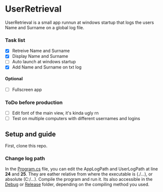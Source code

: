 # UserRetrieval
UserRetrieval is a small app runnun at windows startup that logs the users Name and Surname on a global log file.

### Task list
- [x] Retreive Name and Surname
- [x] Display Name and Surname
- [ ] Auto launch at windows startup
- [x] Add Name and Surname on txt log
#### Optional
- [ ] Fullscreen app

### ToDo before production
- [ ] Edit font of the main view, it's kinda ugly rn
- [ ] Test on multiple computers with different usernames and logins

## Setup and guide
First, clone this repo.
### Change log path
In the [Program.cs](./src/UserRetrieval/UserRetrieval/Program.cs) file, you can edit the AppLogPath and UserLogPath at line **24** and **25**. They are eather relative from where the executable is (./...), or absolute (C:/...).
Compile the program and run it. Its also accessible in the [Debug](./src/UserRetrieval/UserRetrieval/bin/Debug) or [Release](./src/UserRetrieval/UserRetrieval/bin/Release) folder, depending on the compiling method you used. 
